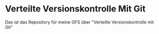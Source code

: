 # Verteilte Versionskontrolle Mit Git
Das ist das Repository für meine GFS über "Verteilte Versionskontrolle mit Git"
